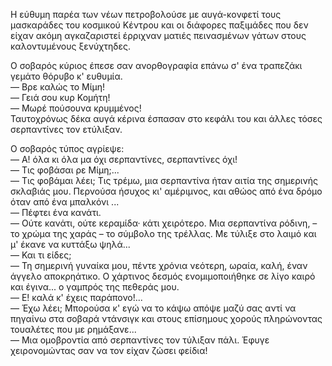 Η εύθυμη παρέα των νέων πετροβολούσε με αυγά-κονφετί τους μασκαράδες του κοσμικού Κέντρου και οι διάφορες παξιμάδες που
δεν είχαν ακόμη αγκαζαριστεί έρριχναν ματιές πεινασμένων γάτων στους καλοντυμένους ξενύχτηδες.

Ο σοβαρός κύριος έπεσε σαν ανορθογραφία επάνω σ' ένα τραπεζάκι γεμάτο θόρυβο κ' ευθυμία.<br>
&mdash; Βρε καλώς το Μίμη!<br>
&mdash; Γειά σου κυρ Κομήτη!<br>
&mdash; Μωρέ πούσουνα κρυμμένος!<br>
Ταυτοχρόνως δέκα αυγά κέρινα έσπασαν στο κεφάλι του και άλλες τόσες σερπαντίνες τον ετύλιξαν.<br>

Ο σοβαρός τύπος αγρίεψε:<br>
&mdash; Α! όλα κι όλα μα όχι σερπαντίνες, σερπαντίνες όχι!<br>
&mdash; Τις φοβάσαι ρε Μίμη;...<br>
&mdash; Τις φοβάμαι λέει; Τις τρέμω, μια σερπαντίνα ήταν αιτία της σημερινής σκλαβιάς μου. Περνούσα ήσυχος κι'
αμέριμνος, και αθώος από ένα δρόμο όταν από ένα μπαλκόνι ...<br>
&mdash; Πέφτει ένα κανάτι.<br>
&mdash; Ούτε κανάτι, ούτε κεραμίδα· κάτι χειρότερο. Μια σερπαντίνα ρόδινη, &ndash; το χρώμα της χαράς &ndash; το σύμβολο
της τρέλλας. Με τύλιξε στο λαιμό και μ' έκανε να κυττάξω ψηλά...<br>
&mdash; Και τι είδες;<br>
&mdash; Τη σημερινή γυναίκα μου, πέντε χρόνια νεότερη, ωραία, καλή, έναν άγγελο αποκρηάτικο. Ο χάρτινος δεσμός
ενομιμοποιήθηκε σε λίγο καιρό και έγινα... ο γαμπρός της πεθεράς μου.<br>
&mdash; Ε! καλά κ' έχεις παράπονο!...<br>
&mdash; Έχω λέει; Μπορούσα κ' εγώ να το κάψω απόψε μαζύ σας αντί να πηγαίνω στα σοβαρά ντάνσιγκ και στους επίσημους
χορούς πληρώνοντας τουαλέτες που με ρημάξανε...<br>
&mdash; Μια ομοβροντία από σερπαντίνες τον τύλιξαν πάλι. Έφυγε χειρονομώντας σαν να τον είχαν ζώσει φείδια!<br>
